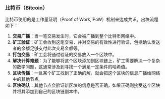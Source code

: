 ### 比特币（Bitcoin）

比特币使用的是工作量证明（Proof of Work, PoW）机制来达成共识。出块流程如下：

1. **交易广播**：当一笔交易发生时，它会被广播到整个比特币网络中。
2. **矿工验证**：矿工会收到这笔交易，并对交易的有效性进行验证，包括确认发送者的余额足够支付此次交易金额等。
3. **打包交易**：矿工会将通过验证的交易放入一个区块中。
4. **解决计算难题**：为了能够将这个区块添加到区块链上，矿工需要解决一个复杂的数学问题，这通常涉及到寻找一个满足一定条件的哈希值。
5. **区块传播**：一旦某个矿工找到了正确的解，就会把这个区块的信息广播给网络中的其他节点。
6. **区块确认**：其他节点会验证新区块的信息是否正确，如果正确则接受这个区块并将其添加到自己的区块链副本中。